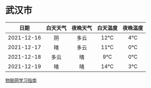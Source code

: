 # 武汉市
|日期|白天天气|夜晚天气|白天温度|夜晚温度|
|:--:|:--:|:--:|:--:|:--:|
|2021-12-16|阴|多云|12℃|4℃|
|2021-12-17|晴|多云|11℃|0℃|
|2021-12-18|多云|晴|9℃|0℃|
|2021-12-19|晴|晴|14℃|3℃|
 
[物联网学习指南](http://doc.lziqi.top/IoT)
